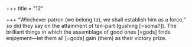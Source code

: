 +++
title = "12"

+++
“Whichever patron (we belong to), we shall establish him as a force,” so  did they say on the attainment of ten-part (gushing [=soma?]).
The brilliant things in which the assemblage of good ones [=gods] finds  enjoyment—let them all [=gods] gain (them) as their victory prize.